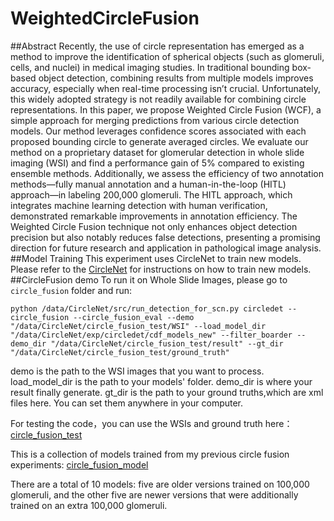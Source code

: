 # WeightedCircleFusion
##Abstract
Recently, the use of circle representation has emerged as a method to improve the identification of spherical objects (such as glomeruli, cells, and nuclei) in medical imaging studies. In traditional bounding box-based object detection, combining results from multiple models improves accuracy, especially when real-time processing isn’t crucial. Unfortunately, this widely adopted strategy is not readily available for combining circle representations. In this paper, we propose Weighted Circle Fusion (WCF), a simple approach for merging predictions from various circle detection models. Our method leverages confidence scores associated with each proposed bounding circle to generate averaged circles. We evaluate our method on a proprietary dataset for glomerular detection in whole slide imaging (WSI) and find a performance gain of 5% compared to existing ensemble methods. Additionally, we assess the efficiency of two annotation methods—fully manual annotation and a human-in-the-loop (HITL) approach—in labeling 200,000 glomeruli. The HITL approach, which integrates machine learning detection with human verification, demonstrated remarkable improvements in annotation efficiency. The Weighted Circle Fusion technique not only enhances object detection precision but also notably reduces false detections, presenting a promising direction for future research and application in pathological image analysis.
##Model Training
This experiment uses CircleNet to train new models. Please refer to the [CircleNet](https://github.com/hrlblab/CircleNet/blob/master/README.md) for instructions on how to train new models.
##CircleFusion demo
To run it on Whole Slide Images, please go to `circle_fusion` folder and run:
```
python /data/CircleNet/src/run_detection_for_scn.py circledet --circle_fusion --circle_fusion_eval --demo "/data/CircleNet/circle_fusion_test/WSI" --load_model_dir "/data/CircleNet/exp/circledet/cdf_models_new" --filter_boarder --demo_dir "/data/CircleNet/circle_fusion_test/result" --gt_dir "/data/CircleNet/circle_fusion_test/ground_truth" 
```
demo is the path to the WSI images that you want to process. load_model_dir is the path to your models' folder. demo_dir is where your result finally generate. gt_dir is the path to your ground truths,which are xml files here.
You can set them anywhere in your computer.

For testing the code，you can use the WSIs and ground truth here：
[circle_fusion_test](https://vanderbilt.box.com/s/qnnyo7ai97q9e7do6htc1rg6kcabqnlh)

This is a collection of models trained from my previous circle fusion experiments:
[circle_fusion_model](https://vanderbilt.box.com/s/daknhqeow1fn2kg2tec4ncfzc46osdtg)

There are a total of 10 models: five are older versions trained on 100,000 glomeruli, and the other five are newer versions that were additionally trained on an extra 100,000 glomeruli.
